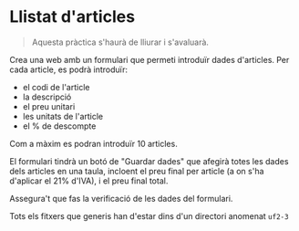 Llistat d'articles
==================
> Aquesta pràctica s'haurà de lliurar i s'avaluarà.


Crea una web amb un formulari que permeti introduïr dades d'articles. Per cada article, es podrà introduïr:
- el codi de l'article
- la descripció
- el preu unitari
- les unitats de l'article
- el % de descompte

Com a màxim es podran introduïr 10 articles.

El formulari tindrà un botó de "Guardar dades" que afegirà totes les dades dels articles en una taula, incloent el preu final per article (a on s'ha d'aplicar el 21% d'IVA), i el preu final total.

Assegura't que fas la verificació de les dades del formulari.

Tots els fitxers que generis han d'estar dins d'un directori anomenat `uf2-3`